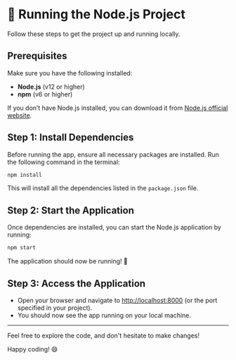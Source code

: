# 🚀 Running the Node.js Project

Follow these steps to get the project up and running locally.

## Prerequisites

Make sure you have the following installed:
- **Node.js** (v12 or higher)
- **npm** (v6 or higher)

If you don’t have Node.js installed, you can download it from [Node.js official website](https://nodejs.org).

## Step 1: Install Dependencies

Before running the app, ensure all necessary packages are installed. Run the following command in the terminal:

```bash
npm install
```

This will install all the dependencies listed in the `package.json` file.

## Step 2: Start the Application

Once dependencies are installed, you can start the Node.js application by running:

```bash
npm start
```

The application should now be running! 🎉

## Step 3: Access the Application

- Open your browser and navigate to [http://localhost:8000](http://localhost:8000) (or the port specified in your project).
- You should now see the app running on your local machine.

---

Feel free to explore the code, and don't hesitate to make changes!

Happy coding! 😄
